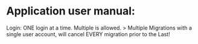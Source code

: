 # Application user manual:
Login: ONE login at a time. Multiple is allowed. >
Multiple Migrations with a single user account, will cancel EVERY migration prior to the Last!
